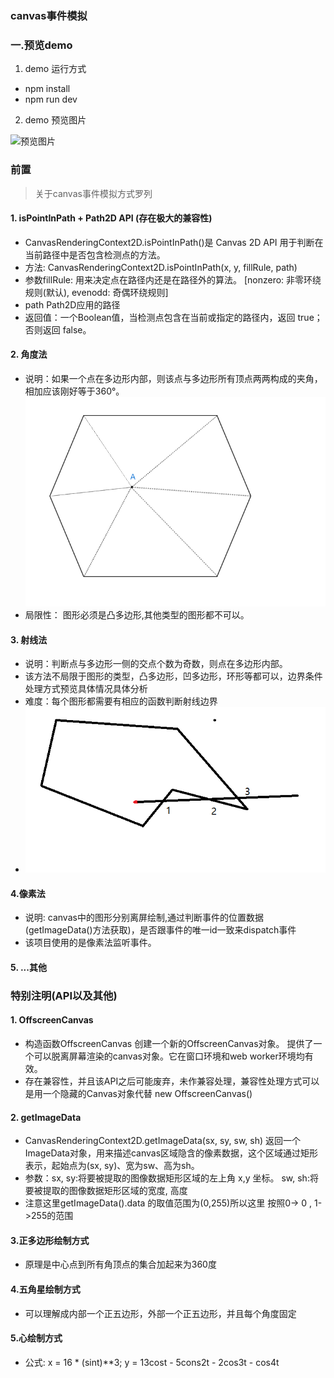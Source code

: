 ### canvas事件模拟

### 一.预览demo
1. demo 运行方式
* npm install
* npm run dev

2. demo 预览图片

![预览图片](./static/预览.gif)

### 前置

> 关于canvas事件模拟方式罗列

#### 1. isPointInPath + Path2D  API (存在极大的兼容性)
  * CanvasRenderingContext2D.isPointInPath()是 Canvas 2D API 用于判断在当前路径中是否包含检测点的方法。
  * 方法: CanvasRenderingContext2D.isPointInPath(x, y, fillRule, path)
  * 参数fillRule: 用来决定点在路径内还是在路径外的算法。 [nonzero: 非零环绕规则(默认), evenodd: 奇偶环绕规则]
  * path Path2D应用的路径
  * 返回值：一个Boolean值，当检测点包含在当前或指定的路径内，返回 true；否则返回 false。

#### 2. 角度法
  * 说明：如果一个点在多边形内部，则该点与多边形所有顶点两两构成的夹角，相加应该刚好等于360°。 ![图示](./static/角度法.png)
  * 局限性： 图形必须是凸多边形,其他类型的图形都不可以。

#### 3. 射线法
  * 说明：判断点与多边形一侧的交点个数为奇数，则点在多边形内部。
  * 该方法不局限于图形的类型，凸多边形，凹多边形，环形等都可以，边界条件处理方式预览具体情况具体分析
  * 难度：每个图形都需要有相应的函数判断射线边界
  * ![图示](./static/射线法.png)

#### 4.像素法
  * 说明: canvas中的图形分别离屏绘制,通过判断事件的位置数据(getImageData()方法获取)，是否跟事件的唯一id一致来dispatch事件
  * 该项目使用的是像素法监听事件。

#### 5. ...其他

### 特别注明(API以及其他)

#### 1. OffscreenCanvas

* 构造函数OffscreenCanvas 创建一个新的OffscreenCanvas对象。 提供了一个可以脱离屏幕渲染的canvas对象。它在窗口环境和web worker环境均有效。
* 存在兼容性，并且该API之后可能废弃，未作兼容处理，兼容性处理方式可以是用一个隐藏的Canvas对象代替 new OffscreenCanvas()

#### 2. getImageData
* CanvasRenderingContext2D.getImageData(sx, sy, sw, sh) 返回一个ImageData对象，用来描述canvas区域隐含的像素数据，这个区域通过矩形表示，起始点为(sx, sy)、宽为sw、高为sh。
* 参数：sx, sy:将要被提取的图像数据矩形区域的左上角 x,y 坐标。 sw, sh:将要被提取的图像数据矩形区域的宽度, 高度
* 注意这里getImageData().data 的取值范围为(0,255)所以这里 按照0-> 0 , 1->255的范围

####  3.正多边形绘制方式
* 原理是中心点到所有角顶点的集合加起来为360度

#### 4.五角星绘制方式
* 可以理解成内部一个正五边形，外部一个正五边形，并且每个角度固定

#### 5.心绘制方式
* 公式: x = 16 * (sint)**3; y = 13cost - 5cons2t - 2cos3t - cos4t

